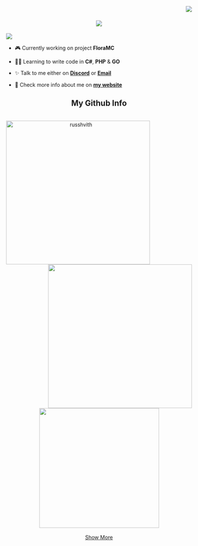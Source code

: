<img align="right" src="https://visitor-badge.laobi.icu/badge?page_id=Russhvith.Russhvith">

<h1 align="center">
   <img src="https://readme-typing-svg.herokuapp.com/?lines=Hello+Mates!;I+Am+Russhvith&center=true&size=30">
</h1>

<img src="https://github-profile-trophy.vercel.app/?username=russhvith&theme=discord&no-bg=true&column=-1"></a> </p>

- 🎮 Currently working on project **FloraMC**

- 👨‍💻 Learning to write code in **C#**, **PHP** & **GO**

- ✨ Talk to me either on **<a href="https://discord.com/users/649224444056961054">Discord</a>** or **<a href="mailto:russhvith@russhvith.tech">Email</a>**

- 📎 Check more info about me on **<a href="https://russhvith.tech">my website</a>** 

<h2 align="center">My Github Info </h2>

<br>

<div align=center>
   <img align="left" width=390 src="https://github-readme-streak-stats.herokuapp.com/?user=russhvith&theme=react" alt="russhvith" />
   <img align="right" width=390 src="https://github-readme-stats.vercel.app/api?username=russhvith&show_icons=true&theme=react" />
</div>

<br><br><br><br><br><br><br><br><br>

<div align=center>
   <img width=325 align="center" src="https://github-readme-stats.vercel.app/api/top-langs/?username=russhvith&title_color=61dafb&text_color=ffffff&bg_color=20232a&langs_count=8&layout=compact" />
</div>

<br>

<div align="center">
   <a href="https://github.com/russhvith?tab=repositories">Show More</a>
</div>
